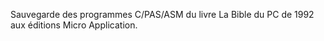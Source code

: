 Sauvegarde des programmes C/PAS/ASM du livre La Bible du PC de 1992 aux éditions Micro Application.
